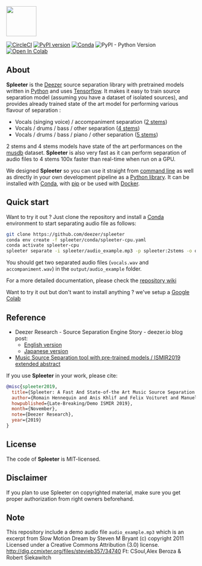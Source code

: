 <img src="https://github.com/deezer/spleeter/raw/master/images/spleeter_logo.png" height="80" />

[![CircleCI](https://circleci.com/gh/deezer/spleeter/tree/master.svg?style=shield)](https://circleci.com/gh/deezer/spleeter/tree/master) [![PyPI version](https://badge.fury.io/py/spleeter.svg)](https://badge.fury.io/py/spleeter) [![Conda](https://img.shields.io/conda/vn/conda-forge/spleeter)](https://anaconda.org/conda-forge/spleeter) ![PyPI - Python Version](https://img.shields.io/pypi/pyversions/spleeter) [![Open In Colab](https://colab.research.google.com/assets/colab-badge.svg)](https://colab.research.google.com/github/deezer/spleeter/blob/master/spleeter.ipynb)

## About

**Spleeter** is the [Deezer](https://www.deezer.com/) source separation library with pretrained models
written in [Python](https://www.python.org/) and uses [Tensorflow](https://tensorflow.org/). It makes it easy
to train source separation model (assuming you have a dataset of isolated sources), and provides
already trained state of the art model for performing various flavour of separation :

* Vocals (singing voice) / accompaniment separation ([2 stems](https://github.com/deezer/spleeter/wiki/2.-Getting-started#using-2stems-model))
* Vocals / drums / bass / other separation ([4 stems](https://github.com/deezer/spleeter/wiki/2.-Getting-started#using-4stems-model))
* Vocals / drums / bass / piano / other separation ([5 stems](https://github.com/deezer/spleeter/wiki/2.-Getting-started#using-5stems-model))

2 stems and 4 stems models have state of the art performances on the [musdb](https://sigsep.github.io/datasets/musdb.html) dataset. **Spleeter** is also very fast as it can perform separation of audio files to 4 stems 100x faster than real-time when run on a GPU. 

We designed **Spleeter** so you can use it straight from [command line](https://github.com/deezer/spleeter/wiki/2.-Getting-started#usage)
as well as directly in your own development pipeline as a [Python library](https://github.com/deezer/spleeter/wiki/4.-API-Reference#separator). It can be installed with [Conda](https://github.com/deezer/spleeter/wiki/1.-Installation#using-conda),
with [pip](https://github.com/deezer/spleeter/wiki/1.-Installation#using-pip) or be used with
[Docker](https://github.com/deezer/spleeter/wiki/2.-Getting-started#using-docker-image).

## Quick start 

Want to try it out ? Just clone the repository and install a
[Conda](https://github.com/deezer/spleeter/wiki/1.-Installation#using-conda)
environment to start separating audio file as follows:

```bash
git clone https://github.com/deezer/spleeter
conda env create -f spleeter/conda/spleeter-cpu.yaml
conda activate spleeter-cpu
spleeter separate -i spleeter/audio_example.mp3 -p spleeter:2stems -o output
```
You should get two separated audio files (`vocals.wav` and `accompaniment.wav`)
in the `output/audio_example` folder.

For a more detailed documentation, please check the [repository wiki](https://github.com/deezer/spleeter/wiki)

Want to try it out but don't want to install anything ? we've setup a [Google Colab](https://colab.research.google.com/github/deezer/spleeter/blob/master/spleeter.ipynb)

## Reference


- Deezer Research - Source Separation Engine Story - deezer.io blog post:
    * [English version](https://deezer.io/releasing-spleeter-deezer-r-d-source-separation-engine-2b88985e797e)
    * [Japanese version](http://dzr.fm/splitterjp)
- [Music Source Separation tool with pre-trained models / ISMIR2019 extended abstract](http://archives.ismir.net/ismir2019/latebreaking/000036.pdf)

If you use **Spleeter** in your work, please cite:

```BibTeX
@misc{spleeter2019,
  title={Spleeter: A Fast And State-of-the Art Music Source Separation Tool With Pre-trained Models},
  author={Romain Hennequin and Anis Khlif and Felix Voituret and Manuel Moussallam},
  howpublished={Late-Breaking/Demo ISMIR 2019},
  month={November},
  note={Deezer Research},
  year={2019}
}
```

## License
The code of **Spleeter** is MIT-licensed.

## Disclaimer
If you plan to use Spleeter on copyrighted material, make sure you get proper authorization from right owners beforehand.

## Note
This repository include a demo audio file `audio_example.mp3` which is an excerpt
from Slow Motion Dream by Steven M Bryant (c) copyright 2011 Licensed under a Creative
Commons Attribution (3.0) license. http://dig.ccmixter.org/files/stevieb357/34740
Ft: CSoul,Alex Beroza & Robert Siekawitch
